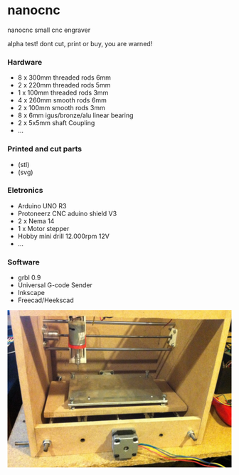 # nanocnc
nanocnc small cnc engraver

alpha test! dont cut, print or buy, you are warned!

### Hardware
- 8 x 300mm threaded rods 6mm
- 2 x 220mm threaded rods 5mm
- 1 x 100mm threaded rods 3mm
- 4 x 260mm smooth rods 6mm
- 2 x 100mm smooth rods 3mm
- 8 x 6mm igus/bronze/alu linear bearing
- 2 x 5x5mm shaft Coupling
- ...

### Printed and cut parts
- (stl)
- (svg)

### Eletronics
- Arduino UNO R3
- Protoneerz CNC aduino shield V3
- 2 x Nema 14
- 1 x Motor stepper
- Hobby mini drill 12.000rpm 12V
- ...

### Software
- grbl 0.9
- Universal G-code Sender
- Inkscape
- Freecad/Heekscad

![nanocnc small engraver alpha](images/nanocnc.jpg)
